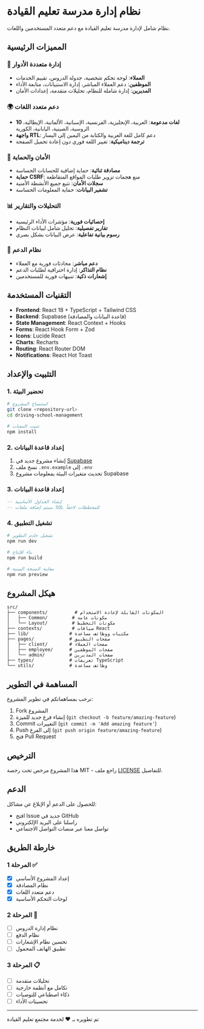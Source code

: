# نظام إدارة مدرسة تعليم القيادة

نظام شامل لإدارة مدرسة تعليم القيادة مع دعم متعدد المستخدمين واللغات.

## المميزات الرئيسية

### 🎯 إدارة متعددة الأدوار
- **العملاء**: لوحة تحكم شخصية، جدولة الدروس، تقييم الخدمات
- **الموظفين**: دعم العملاء المباشر، إدارة الاستبيانات، متابعة الأداء
- **المديرين**: إدارة شاملة للنظام، تحليلات متقدمة، إعدادات الأمان

### 🌍 دعم متعدد اللغات
- **10 لغات مدعومة**: العربية، الإنجليزية، الفرنسية، الإسبانية، الألمانية، الإيطالية، الروسية، الصينية، اليابانية، الكورية
- **واجهة RTL**: دعم كامل للغة العربية والكتابة من اليمين إلى اليسار
- **ترجمة ديناميكية**: تغيير اللغة فوري دون إعادة تحميل الصفحة

### 🔐 الأمان والحماية
- **مصادقة ثنائية**: حماية إضافية للحسابات الحساسة
- **حماية CSRF**: منع هجمات تزوير طلبات المواقع المتقاطعة
- **سجلات الأمان**: تتبع جميع الأنشطة الأمنية
- **تشفير البيانات**: حماية المعلومات الحساسة

### 📊 التحليلات والتقارير
- **إحصائيات فورية**: مؤشرات الأداء الرئيسية
- **تقارير تفصيلية**: تحليل شامل لبيانات النظام
- **رسوم بيانية تفاعلية**: عرض البيانات بشكل بصري

### 💬 نظام الدعم
- **دعم مباشر**: محادثات فورية مع العملاء
- **نظام التذاكر**: إدارة احترافية لطلبات الدعم
- **إشعارات ذكية**: تنبيهات فورية للمستخدمين

## التقنيات المستخدمة

- **Frontend**: React 18 + TypeScript + Tailwind CSS
- **Backend**: Supabase (قاعدة البيانات والمصادقة)
- **State Management**: React Context + Hooks
- **Forms**: React Hook Form + Zod
- **Icons**: Lucide React
- **Charts**: Recharts
- **Routing**: React Router DOM
- **Notifications**: React Hot Toast

## التثبيت والإعداد

### 1. تحضير البيئة
```bash
# استنساخ المشروع
git clone <repository-url>
cd driving-school-management

# تثبيت التبعيات
npm install
```

### 2. إعداد قاعدة البيانات
1. إنشاء مشروع جديد في [Supabase](https://supabase.com)
2. نسخ ملف `.env.example` إلى `.env`
3. تحديث متغيرات البيئة بمعلومات مشروع Supabase

### 3. إعداد قاعدة البيانات
```sql
-- إنشاء الجداول الأساسية
-- سيتم إضافة ملفات SQL للمخططات لاحقاً
```

### 4. تشغيل التطبيق
```bash
# تشغيل خادم التطوير
npm run dev

# بناء للإنتاج
npm run build

# معاينة النسخة المبنية
npm run preview
```

## هيكل المشروع

```
src/
├── components/          # المكونات القابلة لإعادة الاستخدام
│   ├── Common/         # مكونات عامة
│   └── Layout/         # مكونات التخطيط
├── contexts/           # سياقات React
├── lib/               # مكتبات ووظائف مساعدة
├── pages/             # صفحات التطبيق
│   ├── client/        # صفحات العملاء
│   ├── employee/      # صفحات الموظفين
│   └── admin/         # صفحات المديرين
├── types/             # تعريفات TypeScript
└── utils/             # وظائف مساعدة
```

## المساهمة في التطوير

نرحب بمساهماتكم في تطوير المشروع:

1. Fork المشروع
2. إنشاء فرع جديد للميزة (`git checkout -b feature/amazing-feature`)
3. Commit التغييرات (`git commit -m 'Add amazing feature'`)
4. Push إلى الفرع (`git push origin feature/amazing-feature`)
5. فتح Pull Request

## الترخيص

هذا المشروع مرخص تحت رخصة MIT - راجع ملف [LICENSE](LICENSE) للتفاصيل.

## الدعم

للحصول على الدعم أو الإبلاغ عن مشاكل:
- افتح Issue جديد في GitHub
- راسلنا على البريد الإلكتروني
- تواصل معنا عبر منصات التواصل الاجتماعي

## خارطة الطريق

### المرحلة 1 ✅
- [x] إعداد المشروع الأساسي
- [x] نظام المصادقة
- [x] دعم متعدد اللغات
- [x] لوحات التحكم الأساسية

### المرحلة 2 🚧
- [ ] نظام إدارة الدروس
- [ ] نظام الدفع
- [ ] تحسين نظام الإشعارات
- [ ] تطبيق الهاتف المحمول

### المرحلة 3 📋
- [ ] تحليلات متقدمة
- [ ] تكامل مع أنظمة خارجية
- [ ] ذكاء اصطناعي للتوصيات
- [ ] تحسينات الأداء

---

تم تطويره بـ ❤️ لخدمة مجتمع تعليم القيادة